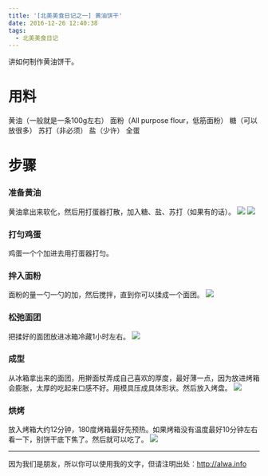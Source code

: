 ```yaml
---
title: '[北美美食日记之一] 黄油饼干'
date: 2016-12-26 12:40:38
tags:
  - 北美美食日记
---
```


讲如何制作黄油饼干。
<!--more-->

# 用料
黄油（一般就是一条100g左右）
面粉（All purpose flour，低筋面粉）
糖（可以放很多）
苏打（非必须）
盐（少许）
全蛋

# 步骤
### 准备黄油
黄油拿出来软化，然后用打蛋器打散，加入糖、盐、苏打（如果有的话）。
![](http://7xrh75.com1.z0.glb.clouddn.com/%E7%BE%8E%E9%A3%9F%E6%97%A5%E8%AE%B01%E9%BB%84%E6%B2%B9%E9%A5%BC%E5%B9%B2-%E9%BB%84%E6%B2%B9.jpg)
![](http://7xrh75.com1.z0.glb.clouddn.com/%E7%BE%8E%E9%A3%9F%E6%97%A5%E8%AE%B01%E9%BB%84%E6%B2%B9%E9%A5%BC%E5%B9%B2-%E9%BB%84%E6%B2%B9%E8%9E%8D%E5%8C%96.jpg)

### 打匀鸡蛋
鸡蛋一个个加进去用打蛋器打匀。

### 拌入面粉
面粉的量一勺一勺的加，然后搅拌，直到你可以揉成一个面团。
![](http://7xrh75.com1.z0.glb.clouddn.com/%E7%BE%8E%E9%A3%9F%E6%97%A5%E8%AE%B01%E9%BB%84%E6%B2%B9%E9%A5%BC%E5%B9%B2-%E5%8A%A0%E7%B3%96%E9%9D%A2%E7%B2%89.jpg)

### 松弛面团
把揉好的面团放进冰箱冷藏1小时左右。
![](http://7xrh75.com1.z0.glb.clouddn.com/%E7%BE%8E%E9%A3%9F%E6%97%A5%E8%AE%B01%E9%BB%84%E6%B2%B9%E9%A5%BC%E5%B9%B2-%E6%94%BE%E5%86%B0%E7%AE%B1.jpg)

### 成型
从冰箱拿出来的面团，用擀面杖弄成自己喜欢的厚度，最好薄一点，因为放进烤箱会膨胀，太厚的吃起来口感不好。用模具压成具体形状。然后放入烤盘。
![](http://7xrh75.com1.z0.glb.clouddn.com/%E7%BE%8E%E9%A3%9F%E6%97%A5%E8%AE%B01%E9%BB%84%E6%B2%B9%E9%A5%BC%E5%B9%B2-%E7%83%A4%E7%AE%B1.jpg)

### 烘烤
放入烤箱大约12分钟，180度烤箱最好先预热。如果烤箱没有温度最好10分钟左右看一下，别饼干底下焦了。然后就可以吃了。
![](http://7xrh75.com1.z0.glb.clouddn.com/%E7%BE%8E%E9%A3%9F%E6%97%A5%E8%AE%B01%E9%BB%84%E6%B2%B9%E9%A5%BC%E5%B9%B2-%E6%88%90%E5%93%81.jpg)



---

因为我们是朋友，所以你可以使用我的文字，但请注明出处：http://alwa.info

